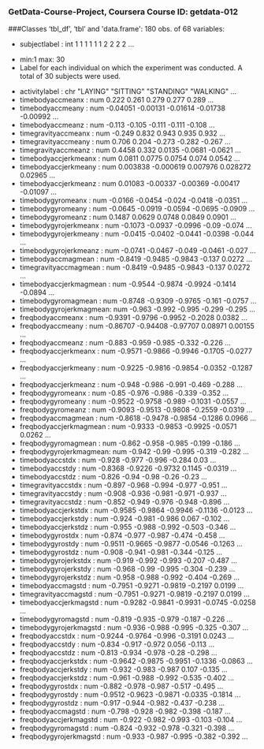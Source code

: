 ### GetData-Course-Project, Coursera Course ID: getdata-012
###Classes ‘tbl_df’, ‘tbl’ and 'data.frame':	180 obs. of  68 variables:
* subjectlabel           : int  1 1 1 1 1 1 2 2 2 2 ...
- min:1 max: 30
- Label for each individual on which the experiment was conducted. A total of 30 subjects were used.

* activitylabel          : chr  "LAYING" "SITTING" "STANDING" "WALKING" ...
* timebodyaccmeanx       : num  0.222 0.261 0.279 0.277 0.289 ...
* timebodyaccmeany       : num  -0.04051 -0.00131 -0.01614 -0.01738 -0.00992 ...
* timebodyaccmeanz       : num  -0.113 -0.105 -0.111 -0.111 -0.108 ...
* timegravityaccmeanx    : num  -0.249 0.832 0.943 0.935 0.932 ...
* timegravityaccmeany    : num  0.706 0.204 -0.273 -0.282 -0.267 ...
* timegravityaccmeanz    : num  0.4458 0.332 0.0135 -0.0681 -0.0621 ...
* timebodyaccjerkmeanx   : num  0.0811 0.0775 0.0754 0.074 0.0542 ...
* timebodyaccjerkmeany   : num  0.003838 -0.000619 0.007976 0.028272 0.02965 ...
* timebodyaccjerkmeanz   : num  0.01083 -0.00337 -0.00369 -0.00417 -0.01097 ...
* timebodygyromeanx      : num  -0.0166 -0.0454 -0.024 -0.0418 -0.0351 ...
* timebodygyromeany      : num  -0.0645 -0.0919 -0.0594 -0.0695 -0.0909 ...
* timebodygyromeanz      : num  0.1487 0.0629 0.0748 0.0849 0.0901 ...
* timebodygyrojerkmeanx  : num  -0.1073 -0.0937 -0.0996 -0.09 -0.074 ...
* timebodygyrojerkmeany  : num  -0.0415 -0.0402 -0.0441 -0.0398 -0.044 ...
* timebodygyrojerkmeanz  : num  -0.0741 -0.0467 -0.049 -0.0461 -0.027 ...
* timebodyaccmagmean     : num  -0.8419 -0.9485 -0.9843 -0.137 0.0272 ...
* timegravityaccmagmean  : num  -0.8419 -0.9485 -0.9843 -0.137 0.0272 ...
* timebodyaccjerkmagmean : num  -0.9544 -0.9874 -0.9924 -0.1414 -0.0894 ...
* timebodygyromagmean    : num  -0.8748 -0.9309 -0.9765 -0.161 -0.0757 ...
* timebodygyrojerkmagmean: num  -0.963 -0.992 -0.995 -0.299 -0.295 ...
* freqbodyaccmeanx       : num  -0.9391 -0.9796 -0.9952 -0.2028 0.0382 ...
* freqbodyaccmeany       : num  -0.86707 -0.94408 -0.97707 0.08971 0.00155 ...
* freqbodyaccmeanz       : num  -0.883 -0.959 -0.985 -0.332 -0.226 ...
* freqbodyaccjerkmeanx   : num  -0.9571 -0.9866 -0.9946 -0.1705 -0.0277 ...
* freqbodyaccjerkmeany   : num  -0.9225 -0.9816 -0.9854 -0.0352 -0.1287 ...
* freqbodyaccjerkmeanz   : num  -0.948 -0.986 -0.991 -0.469 -0.288 ...
* freqbodygyromeanx      : num  -0.85 -0.976 -0.986 -0.339 -0.352 ...
* freqbodygyromeany      : num  -0.9522 -0.9758 -0.989 -0.1031 -0.0557 ...
* freqbodygyromeanz      : num  -0.9093 -0.9513 -0.9808 -0.2559 -0.0319 ...
* freqbodyaccmagmean     : num  -0.8618 -0.9478 -0.9854 -0.1286 0.0966 ...
* freqbodyaccjerkmagmean : num  -0.9333 -0.9853 -0.9925 -0.0571 0.0262 ...
* freqbodygyromagmean    : num  -0.862 -0.958 -0.985 -0.199 -0.186 ...
* freqbodygyrojerkmagmean: num  -0.942 -0.99 -0.995 -0.319 -0.282 ...
* timebodyaccstdx        : num  -0.928 -0.977 -0.996 -0.284 0.03 ...
* timebodyaccstdy        : num  -0.8368 -0.9226 -0.9732 0.1145 -0.0319 ...
* timebodyaccstdz        : num  -0.826 -0.94 -0.98 -0.26 -0.23 ...
* timegravityaccstdx     : num  -0.897 -0.968 -0.994 -0.977 -0.951 ...
* timegravityaccstdy     : num  -0.908 -0.936 -0.981 -0.971 -0.937 ...
* timegravityaccstdz     : num  -0.852 -0.949 -0.976 -0.948 -0.896 ...
* timebodyaccjerkstdx    : num  -0.9585 -0.9864 -0.9946 -0.1136 -0.0123 ...
* timebodyaccjerkstdy    : num  -0.924 -0.981 -0.986 0.067 -0.102 ...
* timebodyaccjerkstdz    : num  -0.955 -0.988 -0.992 -0.503 -0.346 ...
* timebodygyrostdx       : num  -0.874 -0.977 -0.987 -0.474 -0.458 ...
* timebodygyrostdy       : num  -0.9511 -0.9665 -0.9877 -0.0546 -0.1263 ...
* timebodygyrostdz       : num  -0.908 -0.941 -0.981 -0.344 -0.125 ...
* timebodygyrojerkstdx   : num  -0.919 -0.992 -0.993 -0.207 -0.487 ...
* timebodygyrojerkstdy   : num  -0.968 -0.99 -0.995 -0.304 -0.239 ...
* timebodygyrojerkstdz   : num  -0.958 -0.988 -0.992 -0.404 -0.269 ...
* timebodyaccmagstd      : num  -0.7951 -0.9271 -0.9819 -0.2197 0.0199 ...
* timegravityaccmagstd   : num  -0.7951 -0.9271 -0.9819 -0.2197 0.0199 ...
* timebodyaccjerkmagstd  : num  -0.9282 -0.9841 -0.9931 -0.0745 -0.0258 ...
* timebodygyromagstd     : num  -0.819 -0.935 -0.979 -0.187 -0.226 ...
* timebodygyrojerkmagstd : num  -0.936 -0.988 -0.995 -0.325 -0.307 ...
* freqbodyaccstdx        : num  -0.9244 -0.9764 -0.996 -0.3191 0.0243 ...
* freqbodyaccstdy        : num  -0.834 -0.917 -0.972 0.056 -0.113 ...
* freqbodyaccstdz        : num  -0.813 -0.934 -0.978 -0.28 -0.298 ...
* freqbodyaccjerkstdx    : num  -0.9642 -0.9875 -0.9951 -0.1336 -0.0863 ...
* freqbodyaccjerkstdy    : num  -0.932 -0.983 -0.987 0.107 -0.135 ...
* freqbodyaccjerkstdz    : num  -0.961 -0.988 -0.992 -0.535 -0.402 ...
* freqbodygyrostdx       : num  -0.882 -0.978 -0.987 -0.517 -0.495 ...
* freqbodygyrostdy       : num  -0.9512 -0.9623 -0.9871 -0.0335 -0.1814 ...
* freqbodygyrostdz       : num  -0.917 -0.944 -0.982 -0.437 -0.238 ...
* freqbodyaccmagstd      : num  -0.798 -0.928 -0.982 -0.398 -0.187 ...
* freqbodyaccjerkmagstd  : num  -0.922 -0.982 -0.993 -0.103 -0.104 ...
* freqbodygyromagstd     : num  -0.824 -0.932 -0.978 -0.321 -0.398 ...
* freqbodygyrojerkmagstd : num  -0.933 -0.987 -0.995 -0.382 -0.392 ...

